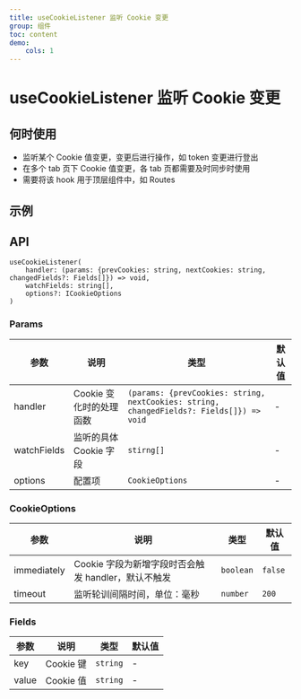 ```yaml
---
title: useCookieListener 监听 Cookie 变更
group: 组件
toc: content
demo:
    cols: 1
---
```


# useCookieListener 监听 Cookie 变更

## 何时使用

-   监听某个 Cookie 值变更，变更后进行操作，如 token 变更进行登出
-   在多个 tab 页下 Cookie 值变更，各 tab 页都需要及时同步时使用
-   需要将该 hook 用于顶层组件中，如 Routes

## 示例

<code src='./demos/basic.tsx' title='基本使用' iframe="true" description="当监听的Cookie字段为[]时，则Cookie有变化时就会触发，即监听整个Cookie的变化"></code>
<code src='./demos/advanced.tsx' title='高级配置' iframe="true" description="通过immediately来配置是否Cookie字段新增时会触发变化，如有特殊要求，还可通过intervalTime来配置轮训比较的时间间隔"></code>

## API

```tsx | pure
useCookieListener(
    handler: (params: {prevCookies: string, nextCookies: string, changedFields?: Fields[]}) => void,
    watchFields: string[],
    options?: ICookieOptions
)

```

### Params

| 参数        | 说明                    | 类型                                                                                     | 默认值 |
| ----------- | ----------------------- | ---------------------------------------------------------------------------------------- | ------ |
| handler     | Cookie 变化时的处理函数 | `(params: {prevCookies: string, nextCookies: string, changedFields?: Fields[]}) => void` | -      |
| watchFields | 监听的具体 Cookie 字段  | `stirng[]`                                                                               | -      |
| options     | 配置项                  | `CookieOptions`                                                                          | -      |

### CookieOptions

| 参数        | 说明                                                | 类型      | 默认值  |
| ----------- | --------------------------------------------------- | --------- | ------- |
| immediately | Cookie 字段为新增字段时否会触发 handler，默认不触发 | `boolean` | `false` |
| timeout     | 监听轮训间隔时间，单位：毫秒                        | `number`  | `200`   |

### Fields

| 参数  | 说明      | 类型     | 默认值 |
| ----- | --------- | -------- | ------ |
| key   | Cookie 键 | `string` | -      |
| value | Cookie 值 | `string` | -      |
